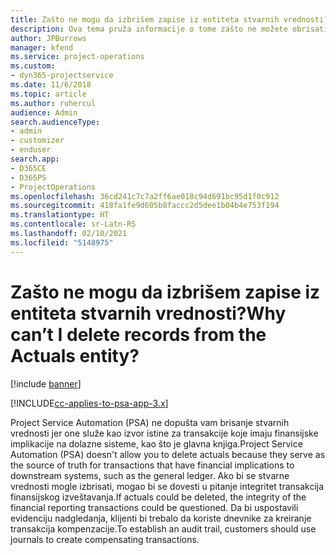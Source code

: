 ```yaml
---
title: Zašto ne mogu da izbrišem zapise iz entiteta stvarnih vrednosti?
description: Ova tema pruža informacije o tome zašto ne možete obrisati zapise iz entiteta stvarnih vrednosti.
author: JPBurrows
manager: kfend
ms.service: project-operations
ms.custom:
- dyn365-projectservice
ms.date: 11/6/2018
ms.topic: article
ms.author: ruhercul
audience: Admin
search.audienceType:
- admin
- customizer
- enduser
search.app:
- D365CE
- D365PS
- ProjectOperations
ms.openlocfilehash: 36cd241c7c7a2ff6ae018c94d691bc95d1f0c912
ms.sourcegitcommit: 418fa1fe9d605b8faccc2d5dee1b04b4e753f194
ms.translationtype: HT
ms.contentlocale: sr-Latn-RS
ms.lasthandoff: 02/10/2021
ms.locfileid: "5148975"
---
```

# <a name="why-cant-i-delete-records-from-the-actuals-entity"></a><span data-ttu-id="76979-103">Zašto ne mogu da izbrišem zapise iz entiteta stvarnih vrednosti?</span><span class="sxs-lookup"><span data-stu-id="76979-103">Why can’t I delete records from the Actuals entity?</span></span>

[!include [banner](../includes/psa-now-project-operations.md)]

[!INCLUDE[cc-applies-to-psa-app-3.x](../includes/cc-applies-to-psa-app-3x.md)]

<span data-ttu-id="76979-104">Project Service Automation (PSA) ne dopušta vam brisanje stvarnih vrednosti jer one služe kao izvor istine za transakcije koje imaju finansijske implikacije na dolazne sisteme, kao što je glavna knjiga.</span><span class="sxs-lookup"><span data-stu-id="76979-104">Project Service Automation (PSA) doesn't allow you to delete actuals because they serve as the source of truth for transactions that have financial implications to downstream systems, such as the general ledger.</span></span> <span data-ttu-id="76979-105">Ako bi se stvarne vrednosti mogle izbrisati, mogao bi se dovesti u pitanje integritet transakcija finansijskog izveštavanja.</span><span class="sxs-lookup"><span data-stu-id="76979-105">If actuals could be deleted, the integrity of the financial reporting transactions could be questioned.</span></span> <span data-ttu-id="76979-106">Da bi uspostavili evidenciju nadgledanja, klijenti bi trebalo da koriste dnevnike za kreiranje transakcija kompenzacije.</span><span class="sxs-lookup"><span data-stu-id="76979-106">To establish an audit trail, customers should use journals to create compensating transactions.</span></span>

